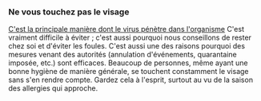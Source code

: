 ### Ne vous touchez pas le visage

[C'est la principale manière dont le virus pénètre dans l'organisme](https://www.cdc.gov/coronavirus/2019-ncov/about/transmission.html)
C'est vraiment difficile à éviter ; c'est aussi pourquoi nous conseillons de rester chez soi et d'éviter les foules. C'est aussi une des raisons pourquoi des mesures venant des autorités (annulation d'événements, quarantaine imposée, etc.) sont efficaces. Beaucoup de personnes, même ayant une bonne hygiène de manière générale, se touchent constamment le visage sans s'en rendre compte. Gardez cela à l'esprit, surtout au vu de la saison des allergies qui approche.
